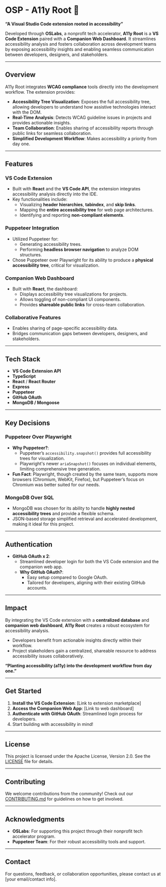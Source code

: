 # OSP - A11y Root 🌱

**“A Visual Studio Code extension rooted in accessibility”**

Developed through **OSLabs**, a nonprofit tech accelerator, **A11y Root** is a **VS Code Extension** paired with a **Companion Web Dashboard**. It streamlines accessibility analysis and fosters collaboration across development teams by exposing accessibility insights and enabling seamless communication between developers, designers, and stakeholders.

---

## Overview

A11y Root integrates **WCAG compliance** tools directly into the development workflow. The extension provides:

- **Accessibility Tree Visualization**: Exposes the full accessibility tree, allowing developers to understand how assistive technologies interact with the DOM.
- **Real-Time Analysis**: Detects WCAG guideline issues in projects and provides actionable insights.
- **Team Collaboration**: Enables sharing of accessibility reports through public links for seamless collaboration.
- **Simplified Development Workflow**: Makes accessibility a priority from day one.

---

## Features

### **VS Code Extension**

- Built with **React** and the **VS Code API**, the extension integrates accessibility analysis directly into the IDE.
- Key functionalities include:
  - Visualizing **header hierarchies**, **tabindex**, and **skip links**.
  - Mapping the **entire accessibility tree** for web page architectures.
  - Identifying and reporting **non-compliant elements**.

### **Puppeteer Integration**

- Utilized Puppeteer for:
  - Generating accessibility trees.
  - Performing **headless browser navigation** to analyze DOM structures.
- Chose Puppeteer over Playwright for its ability to produce a **physical accessibility tree**, critical for visualization.

### **Companion Web Dashboard**

- Built with **React**, the dashboard:
  - Displays accessibility tree visualizations for projects.
  - Allows toggling of non-compliant UI components.
  - Provides **shareable public links** for cross-team collaboration.

### **Collaborative Features**

- Enables sharing of page-specific accessibility data.
- Bridges communication gaps between developers, designers, and stakeholders.

---

## Tech Stack

- **VS Code Extension API**
- **TypeScript**
- **React** / **React Router**
- **Express**
- **Puppeteer**
- **GitHub OAuth**
- **MongoDB / Mongoose**

---

## Key Decisions

### Puppeteer Over Playwright

- **Why Puppeteer?**:
  - Puppeteer’s `accessibility.snapshot()` provides full accessibility trees for visualization.
  - Playwright's newer `ariaSnapshot()` focuses on individual elements, limiting comprehensive tree generation.
- **Fun Fact**: Playwright, though created by the same team, supports more browsers (Chromium, WebKit, Firefox), but Puppeteer’s focus on Chromium was better suited for our needs.

### MongoDB Over SQL

- MongoDB was chosen for its ability to handle **highly nested accessibility trees** and provide a flexible schema.
- JSON-based storage simplified retrieval and accelerated development, making it ideal for this project.

---

## Authentication

- **GitHub OAuth x 2**:
  - Streamlined developer login for both the VS Code extension and the companion web app.
  - **Why GitHub OAuth?**:
    - Easy setup compared to Google OAuth.
    - Tailored for developers, aligning with their existing GitHub accounts.

---

## Impact

By integrating the VS Code extension with a **centralized database** and **companion web dashboard**, **A11y Root** creates a robust ecosystem for accessibility analysis.

- Developers benefit from actionable insights directly within their workflow.
- Project stakeholders gain a centralized, shareable resource to address accessibility issues collaboratively.

**“Planting accessibility (a11y) into the development workflow from day one.”**

---

## Get Started

1. **Install the VS Code Extension**: [Link to extension marketplace]
2. **Access the Companion Web App**: [Link to web dashboard]
3. **Authenticate with GitHub OAuth**: Streamlined login process for developers.
4. Start building with accessibility in mind!

---

## License

This project is licensed under the Apache License, Version 2.0. See the [LICENSE](./LICENSE) file for details.

---

## Contributing

We welcome contributions from the community! Check out our [CONTRIBUTING.md](./CONTRIBUTING.md) for guidelines on how to get involved.

---

## Acknowledgments

- **OSLabs**: For supporting this project through their nonprofit tech accelerator program.
- **Puppeteer Team**: For their robust accessibility tools and support.

---

## Contact

For questions, feedback, or collaboration opportunities, please contact us at [your email/contact info].

